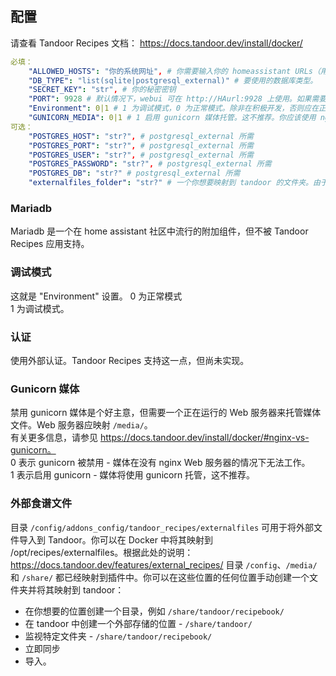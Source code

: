 ## 配置

请查看 Tandoor Recipes 文档： https://docs.tandoor.dev/install/docker/

```yaml
必填：
    "ALLOWED_HOSTS": "你的系统网址", # 你需要输入你的 homeassistant URLs（用逗号分隔，且不带空格）以允许流量进入
    "DB_TYPE": "list(sqlite|postgresql_external)" # 要使用的数据库类型。
    "SECRET_KEY": "str", # 你的秘密密钥
    "PORT": 9928 # 默认情况下，webui 可在 http://HAurl:9928 上使用。如果需要更改端口，永远不要在应用中进行更改，只能通过此选项。
    "Environment": 0|1 # 1 为调试模式，0 为正常模式。除非在积极开发，否则应在正常模式下运行。
    "GUNICORN_MEDIA": 0|1 # 1 启用 gunicorn 媒体托管。这不推荐。你应该使用 nginx 服务器来托管媒体 - 请参见文档。
可选：
    "POSTGRES_HOST": "str?", # postgresql_external 所需
    "POSTGRES_PORT": "str?", # postgresql_external 所需
    "POSTGRES_USER": "str?", # postgresql_external 所需
    "POSTGRES_PASSWORD": "str?", # postgresql_external 所需
    "POSTGRES_DB": "str?" # postgresql_external 所需
    "externalfiles_folder": "str?" # 一个你想要映射到 tandoor 的文件夹。由于 /share/ 和 /media/ 已经映射，因此不需要。这将创建文件夹（如果尚不存在）。
```
### Mariadb
Mariadb 是一个在 home assistant 社区中流行的附加组件，但不被 Tandoor Recipes 应用支持。

### 调试模式
这就是 "Environment" 设置。
0 为正常模式  
1 为调试模式。

### 认证
使用外部认证。Tandoor Recipes 支持这一点，但尚未实现。

### Gunicorn 媒体
禁用 gunicorn 媒体是个好主意，但需要一个正在运行的 Web 服务器来托管媒体文件。Web 服务器应映射 `/media/`。  
有关更多信息，请参见 https://docs.tandoor.dev/install/docker/#nginx-vs-gunicorn。  
0 表示 gunicorn 被禁用 - 媒体在没有 nginx Web 服务器的情况下无法工作。  
1 表示启用 gunicorn - 媒体将使用 gunicorn 托管，这不推荐。

### 外部食谱文件

目录 `/config/addons_config/tandoor_recipes/externalfiles` 可用于将外部文件导入到 Tandoor。你可以在 Docker 中将其映射到 /opt/recipes/externalfiles。根据此处的说明：https://docs.tandoor.dev/features/external_recipes/
目录 `/config`、`/media/` 和 `/share/` 都已经映射到插件中。你可以在这些位置的任何位置手动创建一个文件夹并将其映射到 tandoor：
- 在你想要的位置创建一个目录，例如 `/share/tandoor/recipebook/`
- 在 tandoor 中创建一个外部存储的位置 - `/share/tandoor/`
- 监视特定文件夹 - `/share/tandoor/recipebook/`
- 立即同步
- 导入。